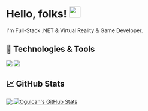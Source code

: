 # Hello, folks! <img src="https://raw.githubusercontent.com/MartinHeinz/MartinHeinz/master/wave.gif" width="30px">

I'm Full-Stack .NET & Virtual Reality & Game Developer.

## 🔧 Technologies & Tools
![](https://img.shields.io/badge/Code-Typescript-informational?style=flat&color=2bbc8a)
![](https://img.shields.io/badge/Code-CSharp-informational?style=flat&color=2bbc8a)

## &#x1f4c8; GitHub Stats

<a href="https://github.com/erduranogulcan">
  <img align="center" src="https://github-readme-stats.vercel.app/api/top-langs/?username=erduranogulcan&hide=java,html&title_color=ffffff&text_color=c9cacc&icon_color=2bbc8a&bg_color=1d1f21" />
</a>
<a href="https://github.com/erduranogulcan">
  <img align="center" src="https://github-readme-stats.vercel.app/api?username=erduranogulcan&show_icons=true&line_height=27&count_private=true&title_color=ffffff&text_color=c9cacc&icon_color=2bbc8a&bg_color=1d1f21" alt="Ogulcan's GitHub Stats" />
</a>

[2.1]: http://i.imgur.com/0o48UoR.png (github icon with padding)

[2.2]: http://i.imgur.com/9I6NRUm.png (github icon without padding)


[2]: https://github.com/erduranogulcan
